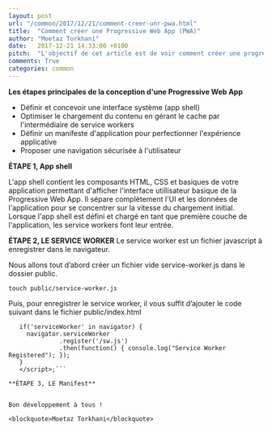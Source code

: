 ```yaml
---
layout: post
url: "/common/2017/12/21/comment-creer-unr-pwa.html"
title:  "Comment créer une Progressive Web App (PWA)"
author: "Moetaz Torkhani"
date:   2017-12-21 14:33:00 +0100
pitch:  "L'objectif de cet article est de voir comment créer une progressive web app (PWA)"
comments: True
categories: common
---
```


**Les étapes principales de la conception d'une Progressive Web App**

- Définir et concevoir une interface système (app shell)
- Optimiser le chargement du contenu en gérant le cache par l'intermédiaire de service workers
- Définir un manifeste d'application pour perfectionner l'expérience applicative
- Proposer une navigation sécurisée à l'utilisateur

**ÉTAPE 1, App shell**

L'app shell contient les composants HTML, CSS et basiques de votre application permettant d'afficher l'interface utillisateur basique de la Progressive Web App.
Il sépare complètement l'UI et les données de l'application pour se concentrer sur la vitesse du chargement initial.
Lorsque l'app shell est défini et chargé en tant que première couche de l'application, les service workers font leur entrée.

**ÉTAPE 2, LE SERVICE WORKER**
Le service worker est un fichier javascript à enregistrer dans le navigateur.

Nous allons tout d’abord créer un fichier vide service-worker.js dans le dossier public.

```touch public/service-worker.js```

Puis, pour enregistrer le service worker, il vous suffit d’ajouter le code suivant dans le fichier public/index.html

```<script>;
   if('serviceWorker' in navigator) {
     navigator.serviceWorker
              .register('/sw.js')
              .then(function() { console.log("Service Worker Registered"); });
   }
   </script>;```

**ÉTAPE 3, LE Manifest**


Bon développement à tous !

<blockquote>Moetaz Torkhani</blockquote>
